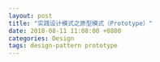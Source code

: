 ```yaml
---
layout: post
title: "实践设计模式之原型模式（Prototype）"
date: 2018-08-11 11:08:00 +0800
categories: Design
tags: design-pattern prototype
---
```


